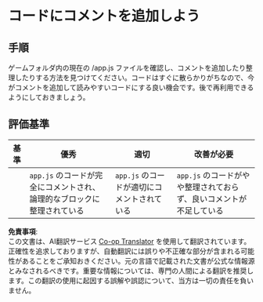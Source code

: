 <!--
CO_OP_TRANSLATOR_METADATA:
{
  "original_hash": "ccfcd8c2932761359fbaff3d6b01ace4",
  "translation_date": "2025-08-23T22:57:43+00:00",
  "source_file": "6-space-game/3-moving-elements-around/assignment.md",
  "language_code": "ja"
}
-->
# コードにコメントを追加しよう

## 手順

ゲームフォルダ内の現在の /app.js ファイルを確認し、コメントを追加したり整理したりする方法を見つけてください。コードはすぐに散らかりがちなので、今がコメントを追加して読みやすいコードにする良い機会です。後で再利用できるようにしておきましょう。

## 評価基準

| 基準     | 優秀                                                              | 適切                                | 改善が必要                                                      |
| -------- | ------------------------------------------------------------------ | ----------------------------------- | -------------------------------------------------------------- |
|          | `app.js` のコードが完全にコメントされ、論理的なブロックに整理されている | `app.js` のコードが適切にコメントされている | `app.js` のコードがやや整理されておらず、良いコメントが不足している |

**免責事項**:  
この文書は、AI翻訳サービス [Co-op Translator](https://github.com/Azure/co-op-translator) を使用して翻訳されています。正確性を追求しておりますが、自動翻訳には誤りや不正確な部分が含まれる可能性があることをご承知おきください。元の言語で記載された文書が公式な情報源とみなされるべきです。重要な情報については、専門の人間による翻訳を推奨します。この翻訳の使用に起因する誤解や誤認について、当方は一切の責任を負いません。